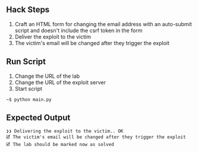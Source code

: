 ## Hack Steps

1. Craft an HTML form for changing the email address with an auto-submit script and doesn't include the csrf token in the form
2. Deliver the exploit to the victim
3. The victim's email will be changed after they trigger the exploit

## Run Script

1. Change the URL of the lab
2. Change the URL of the exploit server
3. Start script

```
~$ python main.py
```

## Expected Output

```
❯❯ Delivering the exploit to the victim.. OK
🗹 The victim's email will be changed after they trigger the exploit
🗹 The lab should be marked now as solved
```
